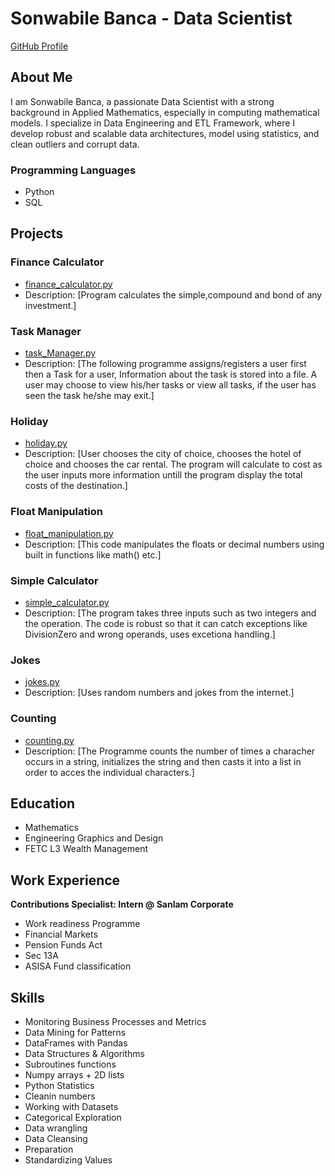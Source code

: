 # Sonwabile Banca - Data Scientist

[GitHub Profile](https://sonwabilebanca.github.io)

## About Me
I am Sonwabile Banca, a passionate Data Scientist with a strong background in Applied Mathematics, especially in computing mathematical models. I specialize in Data Engineering and ETL Framework, where I develop robust and scalable data architectures, model using statistics, and clean outliers and corrupt data.

### Programming Languages
- Python
- SQL

## Projects

### Finance Calculator
- [finance_calculator.py](SonwabileBanca.github.io/finance_calculator.py)
- Description: [Program calculates the simple,compound and bond of any investment.]

### Task Manager
- [task_Manager.py](SonwabileBanca.github.io/task_manager.py)
- Description: [The following programme assigns/registers a user first then a Task for a user, Information about the task is stored into a file. A user may choose to view his/her tasks or view all tasks, if the user has seen the task he/she may exit.]

### Holiday
- [holiday.py](SonwabileBanca.github.io/holiday.py)
- Description: [User chooses the city of choice, chooses the hotel of choice and chooses the car rental. The program will calculate to cost as the user inputs more information untill the program display the total costs of the destination.]

### Float Manipulation
- [float_manipulation.py](SonwabileBanca.github.io/float_manipulation.py)
- Description: [This code manipulates the floats or decimal numbers using built in functions like math() etc.]

### Simple Calculator
- [simple_calculator.py](SonwabileBanca.github.io/simple_calculator.py)
- Description: [The program takes three inputs such as two integers and the operation. The code is robust so that it can catch exceptions like DivisionZero and wrong operands, uses excetiona handling.]

### Jokes
- [jokes.py](SonwabileBanca.github.io/jokes.py)
- Description: [Uses random numbers and jokes from the internet.]

### Counting
- [counting.py](SonwabileBanca.github.io/counting.py)
- Description: [The Programme counts the number of times a characher occurs in a string, initializes the string and then casts it into a list in order to acces the individual characters.]

## Education
- Mathematics
- Engineering Graphics and Design
- FETC L3 Wealth Management

## Work Experience
**Contributions Specialist: Intern @ Sanlam Corporate**
- Work readiness Programme
- Financial Markets
- Pension Funds Act
- Sec 13A
- ASISA Fund classification

## Skills
- Monitoring Business Processes and Metrics
- Data Mining for Patterns
- DataFrames with Pandas
- Data Structures & Algorithms
- Subroutines functions
- Numpy arrays + 2D lists
- Python Statistics
- Cleanin numbers
- Working with Datasets
- Categorical Exploration
- Data wrangling
- Data Cleansing
- Preparation
- Standardizing Values


